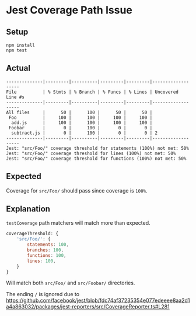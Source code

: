 # Jest Coverage Path Issue

## Setup

```
npm install
npm test
```

## Actual

```
--------------|---------|----------|---------|---------|-------------------
File          | % Stmts | % Branch | % Funcs | % Lines | Uncovered Line #s 
--------------|---------|----------|---------|---------|-------------------
All files     |      50 |      100 |      50 |      50 |                   
 Foo          |     100 |      100 |     100 |     100 |                   
  add.js      |     100 |      100 |     100 |     100 |                   
 Foobar       |       0 |      100 |       0 |       0 |                   
  subtract.js |       0 |      100 |       0 |       0 | 2                 
--------------|---------|----------|---------|---------|-------------------
Jest: "src/Foo/" coverage threshold for statements (100%) not met: 50%
Jest: "src/Foo/" coverage threshold for lines (100%) not met: 50%
Jest: "src/Foo/" coverage threshold for functions (100%) not met: 50%
```

## Expected

Coverage for `src/Foo/` should pass since coverage is `100%`.

## Explanation

`testCoverage` path matchers will match more than expected.

```js
coverageThreshold: {
    'src/Foo/': {
        statements: 100,
        branches: 100,
        functions: 100,
        lines: 100,
    }
}
```

Will match both `src/Foo/` and `src/Foobar/` directories.

The ending `/` is ignored due to https://github.com/facebook/jest/blob/fdc74af37235354e077edeeee8aa2d1a4a863032/packages/jest-reporters/src/CoverageReporter.ts#L281


